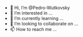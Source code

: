 - 👋 Hi, I’m @Pedro-Wutkovsky
- 👀 I’m interested in ...
- 🌱 I’m currently learning ...
- 💞️ I’m looking to collaborate on ...
- 📫 How to reach me ...

<!---
Pedro-Wutkovsky/Pedro-Wutkovsky is a ✨ special ✨ repository because its `README.md` (this file) appears on your GitHub profile.
You can click the Preview link to take a look at your changes.
--->
